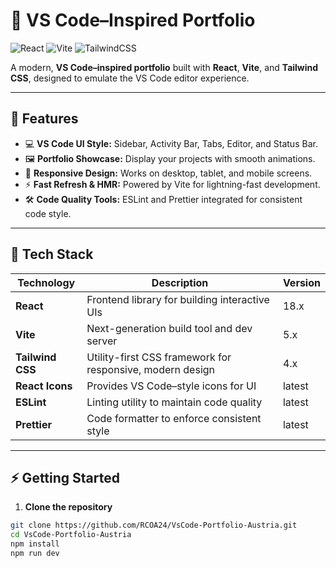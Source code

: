 # 🎨 VS Code–Inspired Portfolio

![React](https://img.shields.io/badge/React-18.3.0-blue?logo=react&logoColor=white)
![Vite](https://img.shields.io/badge/Vite-5.2.0-green?logo=vite&logoColor=white)
![TailwindCSS](https://img.shields.io/badge/TailwindCSS-4.3.0-blue?logo=tailwindcss&logoColor=white)

A modern, **VS Code–inspired portfolio** built with **React**, **Vite**, and **Tailwind CSS**, designed to emulate the VS Code editor experience.

---

## 🚀 Features

- 💻 **VS Code UI Style:** Sidebar, Activity Bar, Tabs, Editor, and Status Bar.  
- 🖼️ **Portfolio Showcase:** Display your projects with smooth animations.  
- 📱 **Responsive Design:** Works on desktop, tablet, and mobile screens.  
- ⚡ **Fast Refresh & HMR:** Powered by Vite for lightning-fast development.  
- 🛠️ **Code Quality Tools:** ESLint and Prettier integrated for consistent code style.

---

## 🧰 Tech Stack

| Technology         | Description                                                 | Version |
|------------------- |-------------------------------------------------------------|---------|
| **React**          | Frontend library for building interactive UIs               | 18.x    |
| **Vite**           | Next-generation build tool and dev server                   | 5.x     |
| **Tailwind CSS**   | Utility-first CSS framework for responsive, modern design   | 4.x     |
| **React Icons**    | Provides VS Code–style icons for UI                         | latest  |
| **ESLint**         | Linting utility to maintain code quality                    | latest  |
| **Prettier**       | Code formatter to enforce consistent style                  | latest  |


---

## ⚡ Getting Started

1. **Clone the repository**
```bash
git clone https://github.com/RCOA24/VsCode-Portfolio-Austria.git
cd VsCode-Portfolio-Austria
npm install
npm run dev

